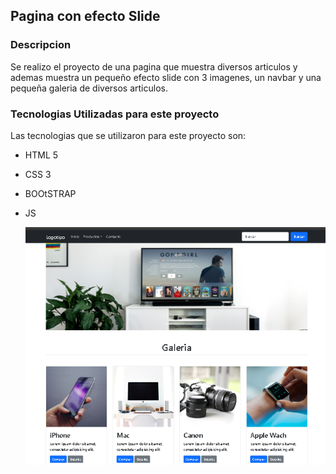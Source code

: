 ## Pagina con efecto Slide
### Descripcion
Se realizo el proyecto de una pagina que muestra diversos articulos y ademas muestra un pequeño efecto slide con 3 imagenes, un navbar y una pequeña galeria de diversos articulos.

### Tecnologias Utilizadas para este proyecto

Las tecnologias que se utilizaron para este proyecto son:

* HTML 5
* CSS 3
* BOOtSTRAP 
* JS
  
  ![CAPTURA DE PANTALLA DE PAGINA CON EFECTO SLIDE](slide.PNG)
